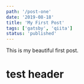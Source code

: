 ```yaml
---
path: '/post-one'
date: '2019-08-18'
title: 'My First Post'
tags: ['gatsby', 'qiita']
status: 'published'
---
```

This is my beautiful first post.

<h1>test header</h1>